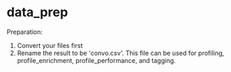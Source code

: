 # data_prep

Preparation:
1. Convert your files first
2. Rename the result to be 'convo.csv'. This file can be used for profiling, profile_enrichment, profile_performance, and tagging.
